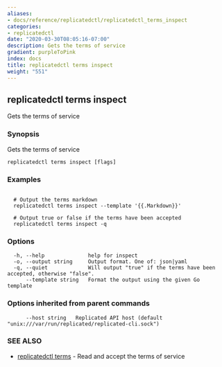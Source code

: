 ```yaml
---
aliases:
- docs/reference/replicatedctl/replicatedctl_terms_inspect
categories:
- replicatedctl
date: "2020-03-30T08:05:16-07:00"
description: Gets the terms of service
gradient: purpleToPink
index: docs
title: replicatedctl terms inspect
weight: "551"
---
```


## replicatedctl terms inspect

Gets the terms of service

### Synopsis

Gets the terms of service

```
replicatedctl terms inspect [flags]
```

### Examples

```

  # Output the terms markdown
  replicatedctl terms inspect --template '{{.Markdown}}'

  # Output true or false if the terms have been accepted
  replicatedctl terms inspect -q
```

### Options

```
  -h, --help              help for inspect
  -o, --output string     Output format. One of: json|yaml
  -q, --quiet             Will output "true" if the terms have been accepted, otherwise "false".
      --template string   Format the output using the given Go template
```

### Options inherited from parent commands

```
      --host string   Replicated API host (default "unix:///var/run/replicated/replicated-cli.sock")
```

### SEE ALSO

* [replicatedctl terms](/api/replicatedctl/replicatedctl_terms/)	 - Read and accept the terms of service

